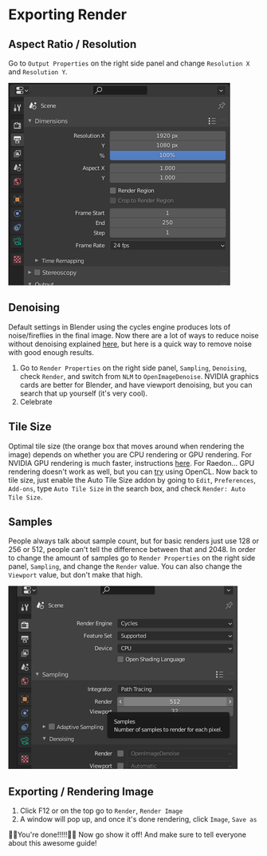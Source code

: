 <!---
title: Exporting Render
path: /buildtheearth/rendering/blender
version: 1.0.0
authors:
    - @VapoR
--->

# Exporting Render

## Aspect Ratio / Resolution

Go to `Output Properties` on the right side panel and change `Resolution X` and `Resolution Y`.

![Resolution](../../../../images/resolution.png)

## Denoising

Default settings in Blender using the cycles engine produces lots of noise/fireflies in the final image. Now there are a lot of ways to reduce noise without denoising explained [here](https://www.blenderguru.com/articles/7-ways-get-rid-fireflies), but here is a quick way to remove noise with good enough results.
1. Go to `Render Properties` on the right side panel, `Sampling`, `Denoising`, check `Render`, and switch from `NLM` to `OpenImageDenoise`. NVIDIA graphics cards are better for Blender, and have viewport denoising, but you can search that up yourself (it's very cool).
2. Celebrate

## Tile Size

Optimal tile size (the orange box that moves around when rendering the image) depends on whether you are CPU rendering or GPU rendering. For NVIDIA GPU rendering is much faster, instructions [here](https://artisticrender.com/how-to-use-the-gpu-to-render-with-blender/). For Raedon... GPU rendering doesn't work as well, but you can [try](https://artisticrender.com/how-to-use-the-gpu-to-render-with-blender/) using OpenCL. Now back to tile size, just enable the Auto Tile Size addon by going to `Edit`, `Preferences`, `Add-ons`, type `Auto Tile Size` in the search box, and check `Render: Auto Tile Size`.
## Samples

People always talk about sample count, but for basic renders just use 128 or 256 or 512, people can't tell the difference between that and 2048. In order to change the amount of samples go to `Render Properties` on the right side panel, `Sampling`, and change the `Render` value. You can also change the `Viewport` value, but don't make that high.

![Samples](../../../../images/samples.png)

## Exporting / Rendering Image

1. Click F12 or on the top go to `Render`, `Render Image`
2. A window will pop up, and once it's done rendering, click `Image`, `Save as`

🥳🥳You're done!!!!!🥳🥳
Now go show it off!
And make sure to tell everyone about this awesome guide!